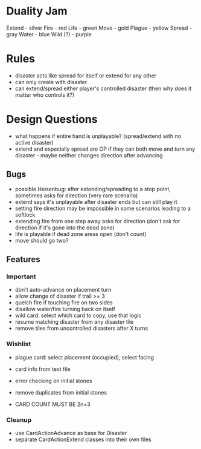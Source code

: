 # Duality Jam

Extend - silver
Fire - red
Life - green
Move - gold
Plague - yellow
Spread - gray
Water - blue
Wild (?) - purple

# Rules

- disaster acts like spread for itself or extend for any other
- can only create with disaster
- can extend/spread either player's controlled disaster (then why does it matter who controls it?)

# Design Questions

- what happens if entire hand is unplayable? (spread/extend with no active disaster)
- extend and especially spread are OP if they can both move and turn any disaster
        - maybe neither changes direction after advancing

## Bugs

- possible Heisenbug: after extending/spreading to a stop point, sometimes asks
  for direction (very rare scenario)
- extend says it's unplayable after disaster ends but can still play it
- setting fire direction may be impossible in some scenarios leading to a softlock
- extending fire from one step away asks for direction (don't ask for direction if it's gone into the dead zone)
- life is playable if dead zone areas open (don't count)
- move should go two?

## Features

### Important

- don't auto-advance on placement turn
- allow change of disaster if trail >= 3
- quelch fire if touching fire on two sides
- disallow water/fire turning back on itself
- wild card: select which card to copy, use that logic
- resume matching disaster from any disaster tile
- remove tiles from uncontrolled disasters after X turns

### Wishlist

- plague card: select placement (occupied), select facing
- card info from text file
- error checking on initial stones
- remove duplicates from initial stones

- CARD COUNT MUST BE 2n+3

### Cleanup

- use CardActionAdvance as base for Disaster
- separate CardActionExtend classes into their own files
